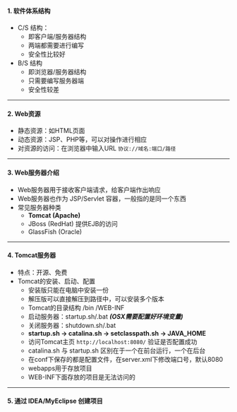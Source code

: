 #### 1. 软件体系结构
* C/S 结构：
    - 即客户端/服务器结构
    - 两端都需要进行编写
    - 安全性比较好
* B/S 结构    
    - 即浏览器/服务器结构
    - 只需要编写服务器端
    - 安全性较差
    
---     
    
#### 2. Web资源
* 静态资源：如HTML页面
* 动态资源：JSP、PHP等，可以对操作进行相应
* 对资源的访问：在浏览器中输入URL  `协议://域名:端口/路径`

---
    
#### 3. Web服务器介绍
* Web服务器用于接收客户端请求，给客户端作出响应
* Web服务器也作为 JSP/Servlet 容器，一般指的是同一个东西
* 常见服务器种类
    - **Tomcat (Apache)**
    - JBoss (RedHat) 提供EJB的访问
    - GlassFish (Oracle)
     
---     

#### 4. Tomcat服务器
* 特点：开源、免费
* Tomcat的安装、启动、配置
    - 安装版只能在电脑中安装一份
    - 解压版可以直接解压到路径中，可以安装多个版本
    - Tomcat的目录结构 /bin /WEB-INF 
    - 启动服务器：startup.sh/.bat ***(OSX需要配置好环境变量)***
    - 关闭服务器：shutdown.sh/.bat
    - **startup.sh -> catalina.sh -> setclasspath.sh -> JAVA_HOME**
    - 访问Tomcat主页 `http://localhost:8080/` 验证是否配置成功
    - catalina.sh 与 startup.sh 区别在于一个在前台运行，一个在后台
    - 在conf下保存的都是配置文件，在server.xml下修改端口号，默认8080
    - webapps用于存放项目
    - WEB-INF下面存放的项目是无法访问的
--- 

#### 5. 通过 IDEA/MyEclipse 创建项目
    
